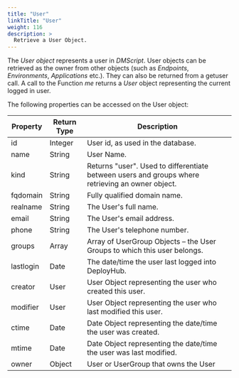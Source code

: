 ```yaml
---
title: "User"
linkTitle: "User"
weight: 116
description: >
  Retrieve a User Object.
---
```

The _User object_ represents a user in _DMScript_. User objects can be retrieved as the owner from other objects (such as _Endpoints_, _Environments_, _Applications_ etc.). They can also be returned from a getuser call. A call to the Function _me_ returns a _User_ object representing the current logged in user.

The following properties can be accessed on the User object:

| **Property** | **Return Type** | **Description** |
| --- | --- | --- |
| id | Integer | User id, as used in the database. |
| name | String | User Name. |
| kind | String | Returns "user". Used to differentiate between users and groups where retrieving an owner object. |
| fqdomain | String | Fully qualified domain name. |
| realname | String | The User&#39;s full name. |
| email | String | The User&#39;s email address. |
| phone | String | The User&#39;s telephone number. |
| groups | Array | Array of UserGroup Objects – the User Groups to which this user belongs. |
| lastlogin | Date | The date/time the user last logged into DeployHub. |
| creator | User | User Object representing the user who created this user. |
| modifier | User | User Object representing the user who last modified this user. |
| ctime | Date | Date Object representing the date/time the user was created. |
| mtime | Date | Date Object representing the date/time the user was last modified. |
| owner | Object | User or UserGroup that owns the User |
